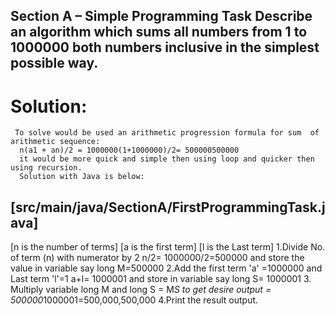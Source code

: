  Section A – Simple Programming Task
    Describe an algorithm which sums all numbers from 1 to 1000000 both numbers
    inclusive in the simplest possible way.
   ------------------------------------------------------------------------------------------------------
   # Solution:
     To solve would be used an arithmetic progression formula for sum  of arithmetic sequence:
      n(a1 + an)/2 = 1000000(1+1000000)/2= 500000500000
      it would be more quick and simple then using loop and quicker then using recursion.
      Solution with Java is below:
   [src/main/java/SectionA/FirstProgrammingTask.java]
   -----------------------------------------------------------------------------------------------------
   [n is the number of terms]
   [a is the first term]
   [l is the Last term]
   1.Divide No. of term (n) with numerator by 2
       n/2= 1000000/2=500000 and store the value in variable say long M=500000
   2.Add the first term 'a' =1000000 and Last term 'l'=1
       a+l= 1000001 and store in variable say long S= 1000001
   3. Multiply variable long M and long S = M*S to get desire output = 500000*1000001=500,000,500,000 
   4.Print the result output.

 
